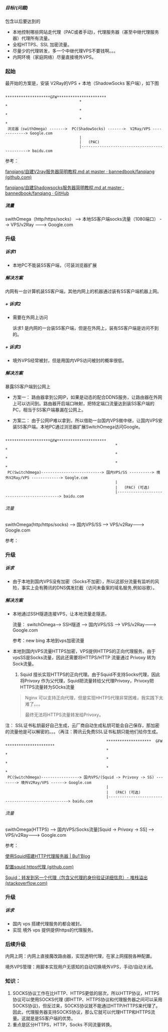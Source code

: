 ##### 目标/(问题)

包含以后要达到的

- 本地控制哪些网站走代理（PAC或者手动)，代理服务器（甚至中继代理服务器）代理所有流量。
- 全程HTTPS、SSL 加密流量。
- 尽量少的代理转发，多一个中继代理VPS不要钱啊。。。
- 内网环境（家庭网络）尽量直接境外VPS。

### 起始

最开始的方案是，安装 V2Ray的VPS + 本地（ShadowSocks 客户端），如下图



```
                                 ********************GFW**********************
                                 *                                            *
                                 *                                             *
                                 *                                              *
 浏览器（swithOmega) ------->  PC(ShadowSocks) ------->  V2Ray/VPS -------------> Google.com
                                 |   
                                 |   (PAC) 
                                 |----------------------------------------------> baidu.com

```



参考：

[fanqiang/自建V2ray服务器简明教程.md at master · bannedbook/fanqiang (github.com)](https://github.com/bannedbook/fanqiang/blob/master/v2ss/自建V2ray服务器简明教程.md)

[fanqiang/自建Shadowsocks服务器简明教程.md at master · bannedbook/fanqiang · GitHub](https://github.com/bannedbook/fanqiang/blob/master/v2ss/自建Shadowsocks服务器简明教程.md)

##### 流量

swithOmega（http/https/socks） --> 本地SS客户端socks流量（1080端口） --> VPS/v2Ray ---> Google.com



### 升级

##### 诉求1

- 本地PC不能装SS客户端，（可装浏览器扩展

##### 解决方案

内网有一台计算机装SS客户端，其他内网上的机器通过装有SS客户端机器上网。

##### + 诉求2

- 需要在外网上访问

	诉求1 是内网的一台装SS客户端，但是在外网上，装有SS客户端是访问不到的。

##### + 诉求3

- 境外VPS经常被封，但是用国内VPS访问被封的概率很低。

##### 解决方案

暴露SS客户端到公网上

- 方案一： 路由器拿到公网IP，如果是动态的配合DDNS服务，让路由器在外网上可以访问到。路由器开启端口映射，把特定端口流量达到装SS客户端的PC，相当于SS客户端暴漏在公网上。

- 方案二：  由于公网IP难以拿到，所以借助一台国内VPS做中继，让国内VPS安装SS客户端。本地PC通过浏览器扩展SwitchOmega访问Google。





```
                                                 ********************GFW**********************
                                                 *                                            *
                                                 *                                             *
                                                 *                                              *
 PC(SwitchOmega)---------------------------> 国内VPS/SS ----------> 境外V2Ray/VPS -------------> Google.com
                                                 |   
                                                 |   (PAC) (可选)
                                                 |--------------------------------------------> baidu.com
```



###### 流量

swithOmega(http/https/socks) --> 国内VPS/SS --> VPS/v2Ray---> Google.com



参考：



### 升级

##### 诉求

- 由于本地到国内VPS没有加密（Socks不加密），所以这部分流量有监听的风险，事实上会有腾讯的DNS偶发拦截（访问未备案的域名服务,例如谷歌）。

##### 解决方案

- 本地通过SSH隧道连接VPS，让本地流量走隧道。

	流量： switchOmega--> SSH隧道 --> 国内VPS/SS --> VPS/v2Ray---> Google.com

	参考：new bing 本地到vps加密流量

- 本地到国内VPS流量HTTPS加密，VPS提供HTTPS的正向代理服务。由于vpsSS是Socks流量，因此还需要将HTTPS/HTTP 流量通过 Privoxy 转为Sock流量。

	1. Squid 擅长实现HTTPS的正向代理。由于Squid不支持Socks代理，因此将Privoxy 作为父代理，Squid把流量转给父代理Privoxy，Privoxy把HTTPS流量转为SOcks流量

	>Nginx 可以支持正向代理，但是实现HHTPS代理非常困难，我实践下太难了。。。
	>
	>最终无法将HTTPS流量转发给Privoxy。

注： SSL证书私钥最好自己生成，云厂商自动生成私钥可能会自己保存，那加密的流量他是可以解密的。。。（再注：腾讯云免费SSL证书私钥只能他们给你生成。



```
                                             ********************  GFW  **********************
                                             *                                                 *
                                             *                                                   *
                                             *                                                     *
 PC(SwitchOmega)-----------------> 国内VPS/(Squid -> Privoxy -> SS) --------> 境外V2Ray/VPS ------> Google.com
                                             |   
                                             |   (PAC) (可选)
                                             |----------------------------------------------------> baidu.com
```



###### 流量

swithOmega(HTTPS) --> 国内VPS/Socks流量[Squid -> Privoxy -> SS]  --> VPS/v2Ray---> Google.com

参考：

[使用Squid搭建HTTP代理服务器 | Bu1'Blog](https://bu1.github.io/2021/12/04/使用Squid搭建HTTP代理服务器/)

[配置squid https代理 (github.com)](https://gist.github.com/xjdrew/a545c92e190dbb0666fdab6a10ba82e2)

[Squid：转发到另一个代理（包含父代理的身份验证详细信息）- 堆栈溢出 (stackoverflow.com)](https://stackoverflow.com/questions/19199424/squid-forward-to-another-proxy-with-authentication-details-for-the-parent-prox)

### 升级


##### 诉求

- 国内 vps 搭建代理服务的都会被封。
- 实现 境外 vps 提供提供https的代理服务。

### 后续升级


内网上网：内网上直接魔改路由器，实现透明代理，在家上网摆脱各种配置。

境外VPS管理：用脚本实现用户无感知的自动切换境外VPS，手动/自动关闭。


### 知识：

1. SOCKS协议工作在比HTTP、HTTPS更低的层次，所以HTTP协议，HTTPS协议可以使用SOCKS代理 (即HTTP、HTTPS协议和代理服务器之间可以采用SOCKS协议)，但反过来，SOCKS协议就不能通过HTTP/HTTPS来代理了。因此，代理服务器支持SOCKS协议，那么它就可以代理HTTP和HTTPS流量。这就是是SS客户端的优势。
2. 重点是区分HTTPS，HTTP，Socks 不同流量转换。